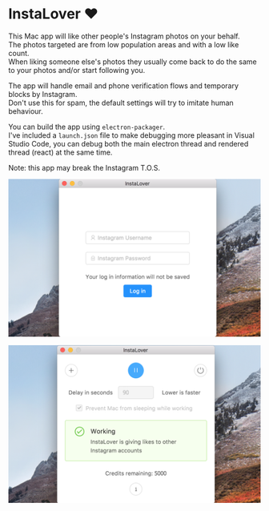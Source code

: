 # InstaLover ♥️

This Mac app will like other people's Instagram photos on your behalf.  
The photos targeted are from low population areas and with a low like count.  
When liking someone else's photos they usually come back to do the same to your photos and/or start following you.

The app will handle email and phone verification flows and temporary blocks by Instagram.  
Don't use this for spam, the default settings will try to imitate human behaviour.

You can build the app using ``electron-packager``.  
I've included a ``launch.json`` file to make debugging more pleasant in Visual Studio Code, you can debug both the main electron thread and rendered thread (react) at the same time.

Note: this app may break the Instagram T.O.S.

![login](/screen1.png?raw=true "login") 

![working](/screen2.png?raw=true "working")


